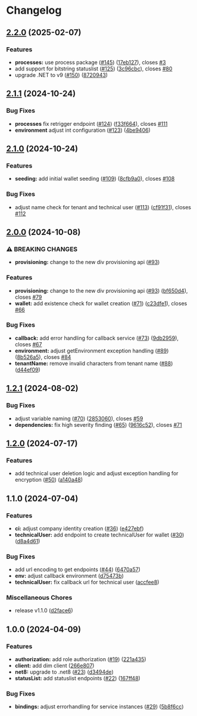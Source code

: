 # Changelog

## [2.2.0](https://github.com/SAP/ssi-dim-middle-layer/compare/v2.1.0...v2.2.0) (2025-02-07)

### Features

* **processes:** use process package ([#145](https://github.com/SAP/ssi-dim-middle-layer/issues/145)) ([17eb127](https://github.com/SAP/ssi-dim-middle-layer/commit/17eb1271cb018eb448ef91e119ad86353440fab1)), closes [#3](https://github.com/SAP/ssi-dim-middle-layer/issues/3)
* add support for bitstring statuslist ([#125](https://github.com/SAP/ssi-dim-middle-layer/issues/125)) ([3c96cbc](https://github.com/SAP/ssi-dim-middle-layer/commit/3c96cbcfceb74e76c98f421574d028ca2486a7d1)), closes [#80](https://github.com/SAP/ssi-dim-middle-layer/issues/80)
* upgrade .NET to v9 ([#150](https://github.com/SAP/ssi-dim-middle-layer/issues/150)) ([8720943](https://github.com/SAP/ssi-dim-middle-layer/commit/87209434beb94cc11ab2abf4f8a48e78caae3a19))

## [2.1.1](https://github.com/SAP/ssi-dim-middle-layer/compare/v2.1.0...v2.1.1) (2024-10-24)

### Bug Fixes

* **processes** fix retrigger endpoint ([#124](https://github.com/SAP/ssi-dim-middle-layer/issues/124)) ([f33f664](https://github.com/SAP/ssi-dim-middle-layer/commit/f33f6645a347ed7d45e839fb848081d7f2f522af)), closes [#111](https://github.com/SAP/ssi-dim-middle-layer/issues/111)
* **environment** adjust int configuration ([#123](https://github.com/SAP/ssi-dim-middle-layer/issues/123)) ([4be9406](https://github.com/SAP/ssi-dim-middle-layer/commit/4be9406e865a6147c01535c46fb77380d8e5db8d))

## [2.1.0](https://github.com/SAP/ssi-dim-middle-layer/compare/v2.0.0...v2.1.0) (2024-10-24)

### Features

* **seeding:** add initial wallet seeding ([#109](https://github.com/SAP/ssi-dim-middle-layer/issues/109)) ([8cfb9a0](https://github.com/SAP/ssi-dim-middle-layer/commit/8cfb9a0ca530c5a77c38b49246b67c5a19fbe1b1)), closes [#108](https://github.com/SAP/ssi-dim-middle-layer/issues/108)

### Bug Fixes

* adjust name check for tenant and technical user ([#113](https://github.com/SAP/ssi-dim-middle-layer/issues/113)) ([cf91f31](https://github.com/SAP/ssi-dim-middle-layer/commit/cf91f31ae9477718a556ef64b533511bc3d43f63)), closes [#112](https://github.com/SAP/ssi-dim-middle-layer/issues/112)

## [2.0.0](https://github.com/SAP/ssi-dim-middle-layer/compare/v1.2.1...v2.0.0) (2024-10-08)


### ⚠ BREAKING CHANGES

* **provisioning:** change to the new div provisioning api ([#93](https://github.com/SAP/ssi-dim-middle-layer/issues/93))

### Features

* **provisioning:** change to the new div provisioning api ([#93](https://github.com/SAP/ssi-dim-middle-layer/issues/93)) ([bf650d4](https://github.com/SAP/ssi-dim-middle-layer/commit/bf650d40a9e3b1696de54c56a900bbf1dc3a703a)), closes [#79](https://github.com/SAP/ssi-dim-middle-layer/issues/79)
* **wallet:** add existence check for wallet creation ([#71](https://github.com/SAP/ssi-dim-middle-layer/issues/71)) ([c23dfe1](https://github.com/SAP/ssi-dim-middle-layer/commit/c23dfe1039e3b29cee19771be15ea2f3bc9cd7ac)), closes [#66](https://github.com/SAP/ssi-dim-middle-layer/issues/66)


### Bug Fixes

* **callback:** add error handling for callback service ([#73](https://github.com/SAP/ssi-dim-middle-layer/issues/73)) ([9db2959](https://github.com/SAP/ssi-dim-middle-layer/commit/9db295930374a296e2bcd0e1aa8ce9249ac3baf8)), closes [#67](https://github.com/SAP/ssi-dim-middle-layer/issues/67)
* **environment:** adjust getEnvironment exception handling ([#89](https://github.com/SAP/ssi-dim-middle-layer/issues/89)) ([8b526a5](https://github.com/SAP/ssi-dim-middle-layer/commit/8b526a517404dad4b17bdefc05e904d6a526b228)), closes [#84](https://github.com/SAP/ssi-dim-middle-layer/issues/84)
* **tenantName:** remove invalid characters from tenant name ([#88](https://github.com/SAP/ssi-dim-middle-layer/issues/88)) ([d44ef09](https://github.com/SAP/ssi-dim-middle-layer/commit/d44ef0909f5972fb12e99795ef2e0e49402b6cd0))

## [1.2.1](https://github.com/SAP/ssi-dim-middle-layer/compare/v1.2.0...v1.2.1) (2024-08-02)


### Bug Fixes

* adjust variable naming ([#70](https://github.com/SAP/ssi-dim-middle-layer/issues/70)) ([2853060](https://github.com/SAP/ssi-dim-middle-layer/commit/2853060e08ce93cabd5cfde34dda024e47c8c8a1)), closes [#59](https://github.com/SAP/ssi-dim-middle-layer/issues/59)
* **dependencies:** fix high severity finding ([#65](https://github.com/SAP/ssi-dim-middle-layer/issues/65)) ([9616c52](https://github.com/SAP/ssi-dim-middle-layer/commit/9616c52fdfcb4a7d65135e3e36df029c37e8073e)), closes [#71](https://github.com/SAP/ssi-dim-middle-layer/issues/71)

## [1.2.0](https://github.com/SAP/ssi-dim-middle-layer/compare/v1.1.0...v1.2.0) (2024-07-17)


### Features

* add technical user deletion logic and adjust exception handling for encryption ([#50](https://github.com/SAP/ssi-dim-middle-layer/issues/50)) ([a140a48](https://github.com/SAP/ssi-dim-middle-layer/commit/a140a481136eb2e97338b96be5a5732086945a34))

## 1.1.0 (2024-07-04)


### Features

* **ci:** adjust company identity creation ([#36](https://github.com/SAP/ssi-dim-middle-layer/issues/36)) ([e427ebf](https://github.com/SAP/ssi-dim-middle-layer/commit/e427ebfa98391b1bb3304661d7fcfb701e1c7529))
* **technicalUser:** add endpoint to create technicalUser for wallet ([#30](https://github.com/SAP/ssi-dim-middle-layer/issues/30)) ([d8a4d61](https://github.com/SAP/ssi-dim-middle-layer/commit/d8a4d61f107452c3b86d5e9857f3643bb4a3ca27))


### Bug Fixes

* add url encoding to get endpoints ([#44](https://github.com/SAP/ssi-dim-middle-layer/issues/44)) ([6470a57](https://github.com/SAP/ssi-dim-middle-layer/commit/6470a5769116b7bc52a41587bb09df332aae18eb))
* **env:** adjust callback environment ([d75473b](https://github.com/SAP/ssi-dim-middle-layer/commit/d75473b037d306dacc8831f860dd2a0cee46f53c))
* **technicalUser:** fix callback url for technical user ([accfee8](https://github.com/SAP/ssi-dim-middle-layer/commit/accfee8007f368152a440f3d6f7754a5ac15c83e))


### Miscellaneous Chores

* release v1.1.0 ([d2face6](https://github.com/SAP/ssi-dim-middle-layer/commit/d2face64a55f3f94475b892a46e6a46beaa0e465))

## 1.0.0 (2024-04-09)


### Features

* **authorization:** add role authorization ([#19](https://github.com/SAP/ssi-dim-middle-layer/issues/19)) ([221a435](https://github.com/SAP/ssi-dim-middle-layer/commit/221a435c629149e5fadb0514be6a595fe968594a))
* **client:** add dim client ([266e807](https://github.com/SAP/ssi-dim-middle-layer/commit/266e80764e0009be8cdad53781194f837140e151))
* **net8:** upgrade to .net8 ([#23](https://github.com/SAP/ssi-dim-middle-layer/issues/23)) ([d3494de](https://github.com/SAP/ssi-dim-middle-layer/commit/d3494dedf046b05ffe7b346298abbfb2286f452f))
* **statusList:** add statuslist endpoints ([#22](https://github.com/SAP/ssi-dim-middle-layer/issues/22)) ([167ff48](https://github.com/SAP/ssi-dim-middle-layer/commit/167ff48a404b17b226addac5695df02463cd5002))


### Bug Fixes

* **bindings:** adjust errorhandling for service instances ([#29](https://github.com/SAP/ssi-dim-middle-layer/issues/29)) ([5b8f6cc](https://github.com/SAP/ssi-dim-middle-layer/commit/5b8f6cc65a60e42d6791e8e3d5a85bbd2e2dffb3))

